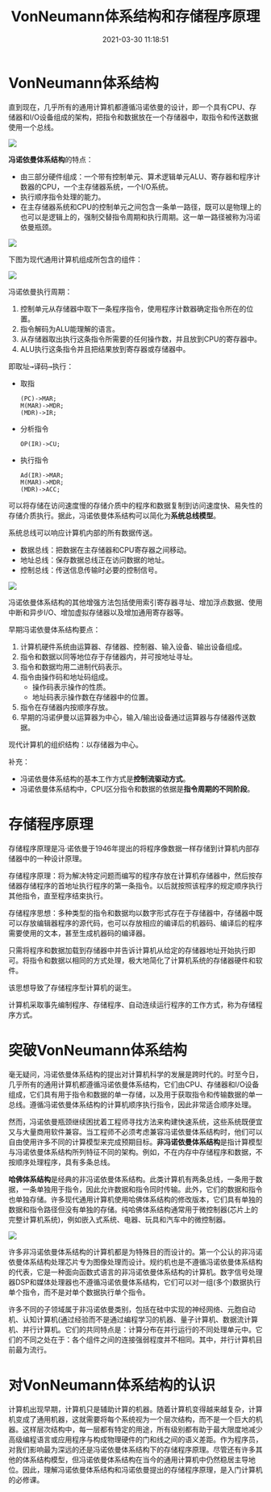 ﻿---
title: VonNeumann体系结构和存储程序原理
date: 2021-03-30 11:18:51
description: 本文介绍冯诺依曼体系结构和存储程序原理。
tags:
- 计算机组成原理
categories:
- 计算机科学基础
---

# VonNeumann体系结构

直到现在，几乎所有的通用计算机都遵循冯诺依曼的设计，即一个具有CPU、存储器和I/O设备组成的架构，把指令和数据放在一个存储器中，取指令和传送数据使用一个总线。

![](../../images/计算机科学基础/VonNeumann体系结构和存储程序原理/1.png)

**冯诺依曼体系结构**的特点：
- 由三部分硬件组成：一个带有控制单元、算术逻辑单元ALU、寄存器和程序计数器的CPU，一个主存储器系统，一个I/O系统。
- 执行顺序指令处理的能力。
- 在主存储器系统和CPU的控制单元之间包含一条单一路径，既可以是物理上的也可以是逻辑上的，强制交替指令周期和执行周期。这一单一路径被称为冯诺依曼瓶颈。

![](../../images/计算机科学基础/VonNeumann体系结构和存储程序原理/2.png)

下图为现代通用计算机组成所包含的组件：

![](../../images/计算机科学基础/VonNeumann体系结构和存储程序原理/3.png)

冯诺依曼执行周期：
1. 控制单元从存储器中取下一条程序指令，使用程序计数器确定指令所在的位置。
2. 指令解码为ALU能理解的语言。
3. 从存储器取出执行这条指令所需要的任何操作数，并且放到CPU的寄存器中。
4. ALU执行这条指令并且把结果放到寄存器或存储器中。

即<kbd>取址$→$译码$→$执行</kbd>：
- 取指
    ```
    (PC)->MAR;
    M(MAR)->MDR;
    (MDR)->IR;
    ```
- 分析指令
    ```
    OP(IR)->CU;
    ```
- 执行指令
    ```
    Ad(IR)->MAR;
    M(MAR)->MDR;
    (MDR)->ACC;
    ```

可以将存储在访问速度慢的存储介质中的程序和数据复制到访问速度快、易失性的存储介质执行。据此，冯诺依曼体系结构可以简化为**系统总线模型**。

系统总线可以响应计算机内部的所有数据传送。
- 数据总线：把数据在主存储器和CPU寄存器之间移动。
- 地址总线：保存数据总线正在访问数据的地址。
- 控制总线：传送信息传输时必要的控制信号。

![](../../images/计算机科学基础/VonNeumann体系结构和存储程序原理/4.png)

冯诺依曼体系结构的其他增强方法包括使用索引寄存器寻址、增加浮点数据、使用中断和异步I/O、增加虚拟存储器以及增加通用寄存器等。

早期冯诺依曼体系结构要点：
1. 计算机硬件系统由运算器、存储器、控制器、输入设备、输出设备组成。
2. 指令和数据以同等地位存于存储器内，并可按地址寻址。
3. 指令和数据均用二进制代码表示。
4. 指令由操作码和地址码组成。
    - 操作码表示操作的性质。
    - 地址码表示操作数在存储器中的位置。
5. 指令在存储器内按顺序存放。
6. 早期的冯诺伊曼以运算器为中心，输入/输出设备通过运算器与存储器传送数据。

现代计算机的组织结构：以存储器为中心。

补充：
- 冯诺依曼体系结构的基本工作方式是**控制流驱动方式**。
- 冯诺依曼体系结构中，CPU区分指令和数据的依据是**指令周期的不同阶段**。

# 存储程序原理

存储程序原理是冯·诺依曼于1946年提出的将程序像数据一样存储到计算机内部存储器中的一种设计原理。

存储程序原理：将为解决特定问题而编写的程序存放在计算机存储器中，然后按存储器存储程序的首地址执行程序的第一条指令。以后就按照该程序的规定顺序执行其他指令，直至程序结束执行。

存储程序思想：多种类型的指令和数据均以数字形式存在于存储器中，存储器中既可以存放编辑器程序的源代码，也可以存放相应的编译后的机器码、编译后的程序需要使用的文本，甚至生成机器码的编译器。

只需将程序和数据加载到存储器中并告诉计算机从给定的存储器地址开始执行即可。将指令和数据以相同的方式处理，极大地简化了计算机系统的存储器硬件和软件。

该思想导致了存储程序型计算机的诞生。

计算机采取事先编制程序、存储程序、自动连续运行程序的工作方式，称为存储程序方式。

# 突破VonNeumann体系结构

毫无疑问，冯诺依曼体系结构的提出对计算机科学的发展是跨时代的。时至今日，几乎所有的通用计算机都遵循冯诺依曼体系结构，它们由CPU、存储器和I/O设备组成，它们具有用于指令和数据的单一存储，以及用于获取指令和传输数据的单一总线。遵循冯诺依曼体系结构的计算机顺序执行指令，因此非常适合顺序处理。

然而，冯诺依曼瓶颈继续困扰着工程师寻找方法来构建快速系统，这些系统既便宜又与大量商用软件兼容。当工程师不必须考虑兼容冯诺依曼体系结构时，他们可以自由使用许多不同的计算模型来完成预期目标。**非冯诺依曼体系结构**是指计算模型与冯诺依曼体系结构所列特征不同的架构。例如，不在内存中存储程序和数据，不按顺序处理程序，具有多条总线。

**哈佛体系结构**是经典的非冯诺依曼体系结构。此类计算机有两条总线，一条用于数据，一条单独用于指令，因此允许数据和指令同时传输。此外，它们的数据和指令也单独存储。许多现代通用计算机使用哈佛体系结构的修改版本，它们具有单独的数据和指令路径但没有单独的存储。纯哈佛体系结构通常用于微控制器(芯片上的完整计算机系统)，例如嵌入式系统、电器、玩具和汽车中的微控制器。

![](../../images/计算机科学基础/VonNeumann体系结构和存储程序原理/5.png)

许多非冯诺依曼体系结构的计算机都是为特殊目的而设计的。第一个公认的非冯诺依曼体系结构处理芯片专为图像处理而设计。规约机也是不遵循冯诺依曼体系结构的代表，它是一种面向函数式语言的非冯诺依曼体系结构的计算机。数字信号处理器DSP和媒体处理器也不遵循冯诺依曼体系结构，它们可以对一组(多个)数据执行单个指令，而不是对单个数据执行单个指令。

许多不同的子领域属于非冯诺依曼类别，包括在硅中实现的神经网络、元胞自动机、认知计算机(通过经验而不是通过编程学习的机器、量子计算机、数据流计算机、并行计算机。它们的共同特点是：计算分布在并行运行的不同处理单元中。它们的不同之处在于：各个组件之间的连接强弱程度并不相同。其中，并行计算机目前最为流行。

# 对VonNeumann体系结构的认识

计算机出现早期，计算机只是辅助计算的机器。随着计算机变得越来越复杂，计算机变成了通用机器，这就需要将每个系统视为一个层次结构，而不是一个巨大的机器。这样层次结构中，每一层都有特定的用途，所有级别都有助于最大限度地减少高级编程语言或应用程序与构成物理硬件的门和线之间的语义差距。作为程序员，对我们影响最为深远的还是冯诺依曼体系结构下的存储程序原理。尽管还有许多其他的体系结构模型，但冯诺依曼体系结构在当今的通用计算机中仍然稳居主导地位。因此，理解冯诺依曼体系结构和冯诺依曼提出的存储程序原理，是入门计算机的必修课。


